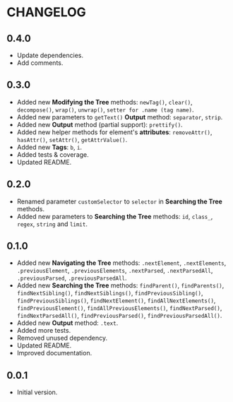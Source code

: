 # CHANGELOG

## 0.4.0

- Update dependencies.
- Add comments.

## 0.3.0

- Added new **Modifying the Tree** methods: `newTag()`, `clear()`, `decompose()`, `wrap()`,
`unwrap()`, `setter for .name (tag name)`.
- Added new parameters to `getText()` **Output** method: `separator`, `strip`.
- Added new **Output** method (partial support): `prettify()`.
- Added new helper methods for element's **attributes**: `removeAttr()`, `hasAttr()`, `setAttr()`, `getAttrValue()`.
- Added new **Tags**: `b`, `i`.
- Added tests & coverage.
- Updated README.

## 0.2.0

- Renamed parameter `customSelector` to `selector` in **Searching the Tree** methods.
- Added new parameters to **Searching the Tree** methods: `id`, `class_`, `regex`, `string` and `limit`.

## 0.1.0

- Added new **Navigating the Tree** methods: `.nextElement`, `.nextElements`, `.previousElement`,
  `.previousElements`, `.nextParsed`, `.nextParsedAll`, `.previousParsed`, `.previousParsedAll`.
- Added new **Searching the Tree** methods: `findParent()`, `findParents()`, `findNextSibling()`, `findNextSiblings()`, `findPreviousSibling()`, `findPreviousSiblings()`, `findNextElement()`, `findAllNextElements()`, `findPreviousElement()`, `findAllPreviousElements()`, `findNextParsed()`, `findNextParsedAll()`, `findPreviousParsed()`, `findPreviousParsedAll()`.
- Added new **Output** method: `.text`.
- Added more tests.
- Removed unused dependency.
- Updated README.  
- Improved documentation.

## 0.0.1

- Initial version.
